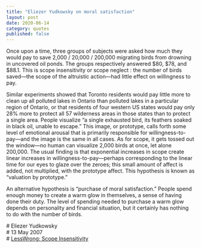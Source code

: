 ```yaml
---
title: "Eliezer Yudkowsky on moral satisfaction"
layout: post
date: 2020-06-14
category: quotes
published: false
---
```



Once upon a time, three groups of subjects were asked how much they would pay to save 2,000 / 20,000 / 200,000 migrating birds from drowning in uncovered oil ponds. The groups respectively answered $80, $78, and $88.1. This is scope insensitivity or scope neglect : the number of birds saved—the scope of the altruistic action—had little effect on willingness to pay.

Similar experiments showed that Toronto residents would pay little more to clean up all polluted lakes in Ontario than polluted lakes in a particular region of Ontario, or that residents of four western US states would pay only 28% more to protect all 57 wilderness areas in those states than to protect a single area. People visualize “a single exhausted bird, its feathers soaked in black oil, unable to escape.” This image, or prototype, calls forth some level of emotional arousal that is primarily responsible for willingness-to-pay—and the image is the same in all cases. As for scope, it gets tossed out the window—no human can visualize 2,000 birds at once, let alone 200,000. The usual finding is that exponential increases in scope create linear increases in willingness-to-pay—perhaps corresponding to the linear time for our eyes to glaze over the zeroes; this small amount of affect is added, not multiplied, with the prototype affect. This hypothesis is known as “valuation by prototype.”

An alternative hypothesis is “purchase of moral satisfaction.” People spend enough money to create a warm glow in themselves, a sense of having done their duty. The level of spending needed to purchase a warm glow depends on personality and financial situation, but it certainly has nothing to do with the number of birds.

\# Eliezer Yudkowsky\
\# 13 May 2007\
\# [LessWrong: Scope Insensitivity](https://www.lesswrong.com/posts/2ftJ38y9SRBCBsCzy/scope-insensitivity)
